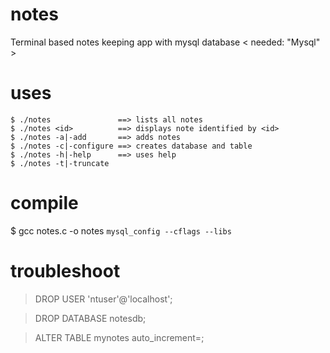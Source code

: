 notes
=====

Terminal based notes keeping app with mysql database
< needed: "Mysql" >

uses
=====
```
$ ./notes               ==> lists all notes
$ ./notes <id>          ==> displays note identified by <id>
$ ./notes -a|-add       ==> adds notes 
$ ./notes -c|-configure ==> creates database and table
$ ./notes -h|-help      ==> uses help 
$ ./notes -t|-truncate
```

compile
=======

$ gcc notes.c -o notes `mysql_config --cflags --libs`


troubleshoot
============

> DROP USER 'ntuser'@'localhost';

> DROP DATABASE notesdb;

> ALTER TABLE mynotes auto_increment=<value>;




